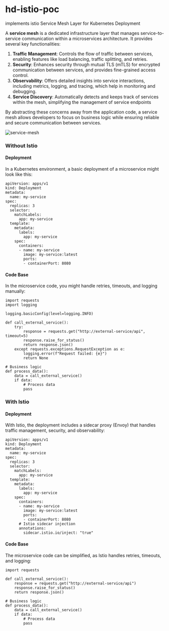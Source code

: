 # hd-istio-poc
implements istio Service Mesh Layer for Kubernetes Deployment

A  **service mesh**  is a dedicated infrastructure layer that manages service-to-service communication within a microservices architecture. It provides several key functionalities:

1.  **Traffic Management**: Controls the flow of traffic between services, enabling features like load balancing, traffic splitting, and retries.
2.  **Security**: Enhances security through mutual TLS (mTLS) for encrypted communication between services, and provides fine-grained access control.
3.  **Observability**: Offers detailed insights into service interactions, including metrics, logging, and tracing, which help in monitoring and debugging.
4.  **Service Discovery**: Automatically detects and keeps track of services within the mesh, simplifying the management of service endpoints

By abstracting these concerns away from the application code, a service mesh allows developers to focus on business logic while ensuring reliable and secure communication between services.


![service-mesh](https://github.com/user-attachments/assets/0ae1b8a9-7016-48db-8ff6-1a3d64365e98)


### Without Istio
#### Deployment

In a Kubernetes environment, a basic deployment of a microservice might look like this:

	apiVersion: apps/v1
	kind: Deployment
	metadata:
	  name: my-service
	spec:
	  replicas: 3
	  selector:
	    matchLabels:
	      app: my-service
	  template:
	    metadata:
	      labels:
	        app: my-service
	    spec:
	      containers:
	      - name: my-service
	        image: my-service:latest
	        ports:
	        - containerPort: 8080


#### Code Base

In the microservice code, you might handle retries, timeouts, and logging manually:

	import requests
	import logging

	logging.basicConfig(level=logging.INFO)

	def call_external_service():
	    try:
	        response = requests.get("http://external-service/api", timeout=5)
	        response.raise_for_status()
	        return response.json()
	    except requests.exceptions.RequestException as e:
	        logging.error(f"Request failed: {e}")
	        return None

	# Business logic
	def process_data():
	    data = call_external_service()
	    if data:
	        # Process data
	        pass

### With Istio

#### Deployment

With Istio, the deployment includes a sidecar proxy (Envoy) that handles traffic management, security, and observability:

	apiVersion: apps/v1
	kind: Deployment
	metadata:
	  name: my-service
	spec:
	  replicas: 3
	  selector:
	    matchLabels:
	      app: my-service
	  template:
	    metadata:
	      labels:
	        app: my-service
	    spec:
	      containers:
	      - name: my-service
	        image: my-service:latest
	        ports:
	        - containerPort: 8080
	      # Istio sidecar injection
	      annotations:
	        sidecar.istio.io/inject: "true"

#### Code Base

The microservice code can be simplified, as Istio handles retries, timeouts, and logging:
	
	import requests

	def call_external_service():
	    response = requests.get("http://external-service/api")
	    response.raise_for_status()
	    return response.json()

	# Business logic
	def process_data():
	    data = call_external_service()
	    if data:
	        # Process data
	        pass
